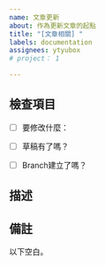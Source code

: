 ```yaml
---
name: 文章更新
about: 作為更新文章的起點
title: "[文章相關] "
labels: documentation
assignees: ytyubox
# project： 1

---
```


## 檢查項目
- [ ] 要修改什麼： <!-- 1️⃣ 大綱 / 主題 / 筆記 2️⃣ 文章修改 3️⃣ 增加新文章 -->
- [ ] 草稿有了嗎？
- [ ] Branch建立了嗎？


## 描述
<!-- 大致上描述要怎麼編寫草稿。 -->

## 備註

<!-- 可以放referance，預備圖檔，筆記等等。-->

以下空白。
